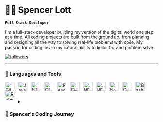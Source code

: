 # 🤸‍♂️ Spencer Lott

**`Full Stack Developer`**

I'm a full-stack developer building my version of the digital world one step at a time. All coding projects are built from the ground up, from planning and designing all the way to solving real-life problems with code. My passion for coding lies in my natural ability to build, fix, and problem solve.

   <p align="left">
      <a href="[https://github.com/ForrestKnight?tab=followers](https://github.com/spencer-lott?tab=followers)">
         <img alt="followers" title="Follow me on Github" src="https://custom-icon-badges.demolab.com/github/followers/spencer-lott?color=236ad3&labelColor=1155ba&style=for-the-badge&logo=person-add&label=Follow&logoColor=white"/></a>
   </p>

---
### 🧰 Languages and Tools

<img align="left" alt="Git" width="30px" style="padding-right:10px;" src="https://cdn.jsdelivr.net/gh/devicons/devicon/icons/git/git-original.svg" />
<img align="left" alt="JavaScript" width="30px" style="padding-right:10px;" src="https://cdn.jsdelivr.net/gh/devicons/devicon/icons/javascript/javascript-plain.svg" />
<img align="left" alt="HTML" width="30px" style="padding-right:10px;" src="https://cdn.jsdelivr.net/gh/devicons/devicon/icons/html5/html5-plain.svg" />
<img align="left" alt="CSS" width="30px" style="padding-right:10px;" src="https://cdn.jsdelivr.net/gh/devicons/devicon/icons/css3/css3-plain.svg" />
<img align="left" alt="React" width="30px" style="padding-right:10px;" src="https://cdn.jsdelivr.net/gh/devicons/devicon/icons/react/react-original.svg" />
<img align="left" alt="C#" width="30px" style="padding-right:10px;" src="https://cdn.jsdelivr.net/gh/devicons/devicon/icons/csharp/csharp-original.svg" />
<img align="left" alt=".NET" width="30px" style="padding-right:10px;" src="https://cdn.jsdelivr.net/gh/devicons/devicon/icons/dot-net/dot-net-original-wordmark.svg" />
<img align="left" alt=".NET Core" width="30px" style="padding-right:10px;" src="https://cdn.jsdelivr.net/gh/devicons/devicon/icons/dotnetcore/dotnetcore-original.svg" />
<img align="left" alt="NodeJS" width="30px" style="padding-right:10px;" src="https://cdn.jsdelivr.net/gh/devicons/devicon/icons/nodejs/nodejs-original.svg" />
<img align="left" alt="GitHub" width="30px" style="padding-right:10px;" src="https://cdn.jsdelivr.net/gh/devicons/devicon/icons/github/github-original.svg" />
<img align="left" alt="Bash" width="30px" style="padding-right:10px;" src="https://cdn.jsdelivr.net/gh/devicons/devicon/icons/bash/bash-original.svg" />
<img align="left" alt="Ruby" width="30px" style="padding-right:10px;" src="https://cdn.jsdelivr.net/gh/devicons/devicon/icons/ruby/ruby-original-wordmark.svg" />

<br />

#

<details>
 <summary><h3>🤖 Spencer's Coding Journey</h3></summary>
   I started my coding journey as I was looking to make a career change when I was plumber. I quickly learned how well my skills in troubleshooting, problem-solving, fixing, and building things would transition to programming. In my mind, code was the "plumbing" behind the screen of a device. I left my full time career and went all in, joining NewForce (a 6 month full-time, full-stack remote bootcamp). It was then that I realized that some of my favorite things about coding is being able to squash bugs and celebrate little victories throughout projects on a team as well as individually. The coding community has accepted me with open arms, being able to have people to count on for help, advice, or having fun in random slack/discord channels full of nonsense. We are able to reach each other any time of day from pretty much anywhere in the world, which I value extremely. As far as goals, my vision is to become a senior engineer and train/mentor others. The ultimate impact I would like to leave is to give back to the community and help poeple have the same opportunity I've had. 
  
